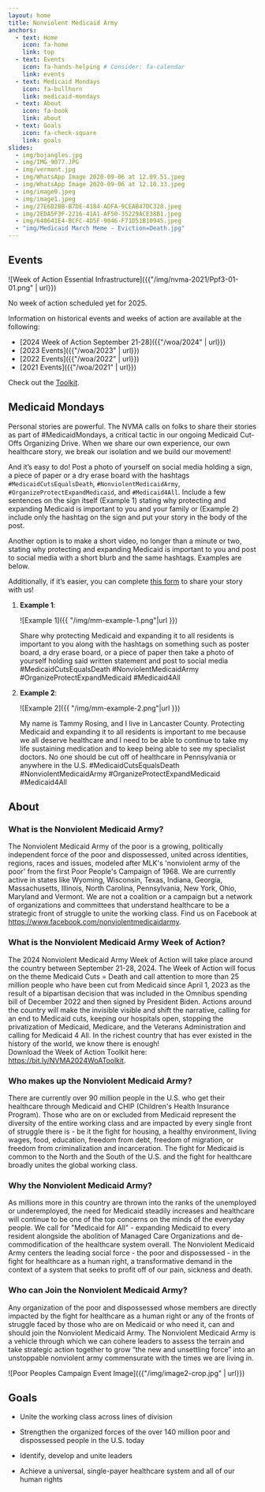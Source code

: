 ```yaml
---
layout: home
title: Nonviolent Medicaid Army
anchors:
  - text: Home
    icon: fa-home
    link: top
  - text: Events
    icon: fa-hands-helping # Consider: fa-calendar
    link: events
  - text: Medicaid Mondays
    icon: fa-bullhorn
    link: medicaid-mondays
  - text: About
    icon: fa-book
    link: about
  - text: Goals
    icon: fa-check-square
    link: goals
slides:
  - img/bojangles.jpg
  - img/IMG_9077.JPG
  - img/vermont.jpg
  - img/WhatsApp Image 2020-09-06 at 12.09.51.jpeg
  - img/WhatsApp Image 2020-09-06 at 12.10.33.jpeg
  - img/image0.jpeg
  - img/image1.jpeg
  - img/27E6D2BB-B7DE-4184-ADFA-9CEAB47DC328.jpeg
  - img/2EDA5F3F-2216-41A1-AF50-35229ACE38B1.jpeg
  - img/640641E4-BCFC-4D5F-9046-F71D51B10945.jpeg
  - "img/Medicaid March Meme - Eviction=Death.jpg"
---
```


## Events

![Week of Action Essential Infrastructure]({{"/img/nvma-2021/Ppf3-01-01.png" | url}})

No week of action scheduled yet for 2025.

Information on historical events and weeks of action are available at the following:

- [2024 Week of Action September 21-28]({{"/woa/2024" | url}})
- [2023 Events]({{"/woa/2023" | url}})
- [2022 Events]({{"/woa/2022" | url}})
- [2021 Events]({{"/woa/2021" | url}})

Check out the [Toolkit](https://docs.google.com/document/d/143woVyrS6FDwORDoFvCDDErZUBMaOVIQTy_Zj-6e5Vg).

<div style="clear:both;"></div>

## Medicaid Mondays

Personal stories are powerful. The NVMA calls on folks to share their
stories as part of #MedicaidMondays, a critical tactic in our ongoing
Medicaid Cut-Offs Organizing Drive. When we share our own experience,
our own healthcare story, we break our isolation and we build our
movement!

And it’s easy to do!  Post a photo of yourself on social media holding
a sign, a piece of paper or a dry erase board with the hashtags
`#MedicaidCutsEqualsDeath`, `#NonviolentMedicaidArmy`,
`#OrganizeProtectExpandMedicaid`, and `#Medicaid4All`.  Include a few
sentences on the sign itself (Example 1) stating why protecting and
expanding Medicaid is important to you and your family or (Example 2)
include only the hashtag on the sign and put your story in the body of
the post.

Another option is to make a short video, no longer than a minute or
two, stating why protecting and expanding Medicaid is important to you
and post to social media with a short blurb and the same
hashtags. Examples are below.

Additionally, if it’s easier, you can complete [this
form](https://forms.gle/JsW4LCHouoEz2mZy5) to share your story with
us!

1. **Example 1**:

    ![Example 1]({{ "/img/mm-example-1.png"|url }})

    Share why protecting Medicaid and expanding it to
    all residents is important to you along with the hashtags on
    something such as poster board, a dry erase board, or a piece of
    paper then take a photo of yourself holding said written statement
    and post to social media #MedicaidCutsEqualsDeath
    #NonviolentMedicaidArmy #OrganizeProtectExpandMedicaid
    #Medicaid4All

<div style="clear:both;"></div>

2. **Example 2**:

    ![Example 2]({{ "/img/mm-example-2.png"|url }})

    My name is Tammy Rosing, and I live in Lancaster
    County. Protecting Medicaid and expanding it to all residents is
    important to me because we all deserve healthcare and I need to be
    able to continue to take my life sustaining medication and to keep
    being able to see my specialist doctors. No one should be cut off
    of healthcare in Pennsylvania or anywhere in the U.S.
    #MedicaidCutsEqualsDeath #NonviolentMedicaidArmy
    #OrganizeProtectExpandMedicaid #Medicaid4All

<div style="clear:both;"></div>

## About

### What is the Nonviolent Medicaid Army?

The Nonviolent Medicaid Army of the poor is a growing, politically
independent force of the poor and dispossessed, united across
identities, regions, races and issues, modeled after MLK's 'nonviolent
army of the poor' from the first Poor People's Campaign of 1968. We
are currently active in states like Wyoming, Wisconsin, Texas,
Indiana, Georgia, Massachusetts, Illinois, North Carolina,
Pennsylvania, New York, Ohio, Maryland and Vermont. We are not a
coalition or a campaign but a network of organizations and committees
that understand healthcare to be a strategic front of struggle to
unite the working class. Find us on Facebook at
<https://www.facebook.com/nonviolentmedicaidarmy>.

### What is the Nonviolent Medicaid Army Week of Action?

The 2024 Nonviolent Medicaid Army Week of Action will take place
around the country between September 21-28, 2024. The Week of Action
will focus on the theme Medicaid Cuts = Death and call attention to
more than 25 million people who have been cut from Medicaid since
April 1, 2023 as the result of a bipartisan decision that was included
in the Omnibus spending bill of December 2022 and then signed by
President Biden. Actions around the country will make the invisible
visible and shift the narrative, calling for an end to Medicaid cuts,
keeping our hospitals open, stopping the privatization of Medicaid,
Medicare, and the Veterans Administration and calling for Medicaid 4
All. In the richest country that has ever existed in the history of
the world, we know there is enough!  
Download the Week of Action Toolkit here:
<https://bit.ly/NVMA2024WoAToolkit>.

### Who makes up the Nonviolent Medicaid Army?

There are currently over 90 million people in the U.S. who get
their healthcare through Medicaid and CHIP (Children's Health
Insurance Program). Those who are on or excluded from Medicaid 
represent the diversity of the entire working class and are 
impacted by every single front of struggle there is - be it 
the fight for housing, a healthy environment, living wages, 
food, education, freedom from debt, freedom of migration, or 
freedom from criminalization and incarceration. The fight for 
Medicaid is common to the North and the South of the U.S. 
and the fight for healthcare broadly unites the global working class.


### Why the Nonviolent Medicaid Army?

As millions more in this country are thrown into the ranks of the
unemployed or underemployed, the need for Medicaid steadily increases
and healthcare will continue to be one of the top concerns
on the minds of the everyday people. We call for "Medicaid for All" - 
expanding Medicaid to every resident alongside the abolition of
Managed Care Organizations and de-commodification of the healthcare
system overall. The Nonviolent Medicaid Army centers the leading
social force - the poor and dispossessed - in the fight for healthcare
as a human right, a transformative demand in the context of a system
that seeks to profit off of our pain, sickness and death.


### Who can Join the Nonviolent Medicaid Army?

Any organization of the poor and dispossessed whose members are
directly impacted by the fight for healthcare as a human right or any
of the fronts of struggle faced by those who are on Medicaid or who
need it, can and should join the Nonviolent Medicaid Army. The
Nonviolent Medicaid Army is a vehicle through which we can cohere
leaders to assess the terrain and take strategic action together to
grow “the new and unsettling force” into an unstoppable nonviolent
army commensurate with the times we are living in.

![Poor Peoples Campaign Event Image]({{"/img/image2-crop.jpg" | url}})

## Goals

- Unite the working class across lines of division

- Strengthen the organized forces of the over 140 million poor and
  dispossessed people in the U.S. today

- Identify, develop and unite leaders

- Achieve a universal, single-payer healthcare system and all of our
  human rights
